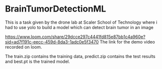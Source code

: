 # BrainTumorDetectionML
This is a task given by the drone lab at Scaler School of Technology where i had to use yolo to build a model which can detect brain tumor in an image 

https://www.loom.com/share/29dcce297c4441fd815e87bb1c4a960e?sid=ad7f191c-eecc-459d-8da3-1adc0e5f3470
The link for the demo video recorded on loom.

The train.zip contains the training data, predict.zip contains the test results and best.pt is the trained model.
